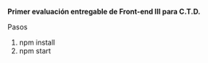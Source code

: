 **Primer evaluación entregable de Front-end III para C.T.D.**

Pasos 
1. npm install
2. npm start


 
